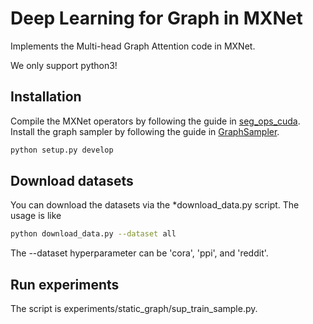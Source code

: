 # Deep Learning for Graph in MXNet

Implements the Multi-head Graph Attention code in MXNet.

We only support python3!

## Installation

Compile the MXNet operators by following the guide in [seg_ops_cuda](seg_ops_cuda).
Install the graph sampler by following the guide in [GraphSampler](GraphSampler).

```bash
python setup.py develop
```

## Download datasets
You can download the datasets via the *download_data.py script. The usage is like
```bash
python download_data.py --dataset all
```
The --dataset hyperparameter can be 'cora', 'ppi', and 'reddit'.

## Run experiments
The script is experiments/static_graph/sup_train_sample.py. 

